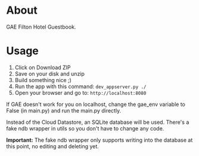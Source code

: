 # About

GAE Filton Hotel Guestbook.

# Usage

1. Click on Download ZIP
2. Save on your disk and unzip
4. Build something nice ;)
5. Run the app with this command: `dev_appserver.py ./`
6. Open your browser and go to: `http://localhost:8080`

If GAE doesn't work for you on localhost, change the gae_env variable to False (in main.py) and run the main.py directly.

Instead of the Cloud Datastore, an SQLite database will be used. There's a fake ndb wrapper in utils so you don't have to 
change any code.

**Important:** The fake ndb wrapper only supports writing into the database at this point, no editing and deleting yet.